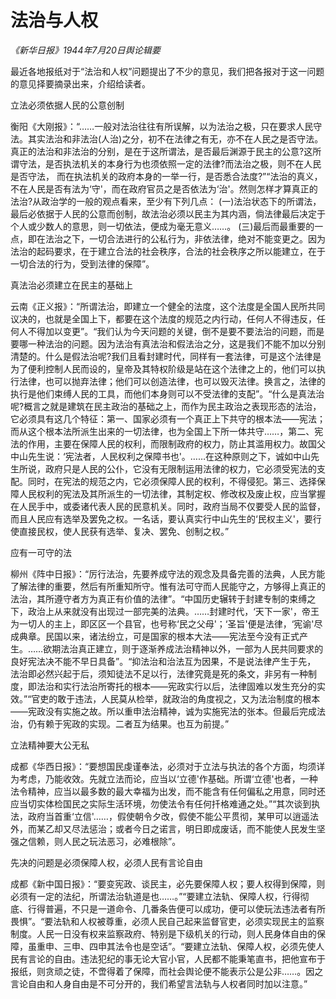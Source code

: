# 法治与人权

_《新华日报》1944年7月20日舆论辑要_

最近各地报纸对于“法治和人权”问题提出了不少的意见，我们把各报对于这一问题的意见择要摘录出来，介绍给读者。

立法必须依据人民的公意创制

衡阳《大刚报》：“……一般对法治往往有所误解，以为法治之极，只在要求人民守法。其实法治和非法治(人治)之分，初不在法律之有无，亦不在人民之是否守法。真正的法治和非法治的分别，是在于这所谓法，是否最后渊源于民主的公意?这所谓守法，是否执法机关的本身行为也须依照一定的法律?而法治之极，则不在人民是否守法， 而在执法机关的政府本身的一举一行，是否悉合法度?”“法治的真义，不在人民是否有法为‘守'，而在政府官员之是否依法为‘治'。然则怎样才算真正的法治?从政治学的一般的观点看来，至少有下列几点： (一)法治状态下的所谓法，最后必依据于人民的公意而创制，故法治必须以民主为其内涵，倘法律最后决定于个人或少数人的意思，则一切依法，便成为毫无意义……。 (三)最后而最重要的一点，即在法治之下，一切合法进行的公私行为，非依法律，绝对不能变更之。因为法治的起码要求，在于建立合法的社会秩序，合法的社会秩序之所以能建立，在于一切合法的行为，受到法律的保障”。

真法治必须建立在民主的基础上

云南《正义报》：“所谓法治，即建立一个健全的法度，这个法度是全国人民所共同议决的，也就是全国上下，都要在这个法度的规范之内行动，任何人不得违反，任何人不得加以变更”。“我们认为今天问题的关键，倒不是要不要法治的问题，而是要哪一种法治的问题。因为法治有真法治和假法治之分，这是我们不能不加以分别清楚的。什么是假法治呢?我们且看封建时代，同样有一套法律，可是这个法律是为了便利控制人民而设的，皇帝及其特权阶级是站在这个法律之上的，他们可以执行法律，也可以抛弃法律；他们可以创造法律，也可以毁灭法律。换言之，法律的执行是他们束缚人民的工具，而他们本身则可以不受法律的支配”。“什么是真法治呢?概言之就是建筑在民主政治的基础之上，而作为民主政治之表现形态的法治，它必须具有这几个特征：第一、国家必须有一个真正上下共守的根本法——宪法；而从这个根本法所派生出来的一切法律，也为全国上下所一体共守……，第二、宪法的作用，主要在保障人民的权利，而限制政府的权力，防止其滥用权力。故国父中山先生说：‘宪法者，人民权利之保障书也'。……在这种原则之下，诚如中山先生所说，政府只是人民的公仆，它没有无限制运用法律的权力，它必须受宪法的支配。同时，在宪法的规范之内，它必须保障人民的权利，不得侵犯。第三、选择保障人民权利的宪法及其所派生的一切法律，其制定权、修改权及废止权，应当掌握在人民手中，或委诸代表人民的民意机关。同时，政府当局不仅要受人民的监督，而且人民应有选举及罢免之权。一名话，要认真实行中山先生的‘民权主义'，要行使直接民权，使人民获有选举、复决、罢免、创制之权。”

应有一可守的法

柳州《阵中日报》：“厉行法治，先要养成守法的观念及具备完善的法典，人民方能了解法律的重要，然后有所重知所守。惟有法可守而人民能守之，方够得上真正的法治，其所遵守者方为真正有价值的法律”。“中国历史辗转于封建专制的束缚之下，政治上从来就没有出现过一部完美的法典。……封建时代，‘天下一家'，帝王为一切人的主上，即区区一个县官，也号称‘民之父母'；‘圣旨'便是法律，‘宪谕'尽成典章。民国以来，诸法纷立，可是国家的根本大法——宪法至今没有正式产生。……欲期法治真正建立，则于逐渐养成法治精神以外，一部为人民共同要求的良好宪法决不能不早日具备”。“抑法治和治法互为因果，不是说法律产生于先， 法治即必然兴起于后，须知徒法不足以行，法律究竟是死的条文，非另有一种制度，即法治和实行法治所寄托的根本——宪政实行以后，法律固难以发生充分的实效。”“官吏的敢于违法，人民莫从检举，就政治的角度视之，又为法治制度的根本——宪政没有实施之故。所以重申法治精神，诚为实施宪法的张本。但最后完成法治，仍有赖于宪政的实现。二者互为结果。也互为前提。”

立法精神要大公无私

成都《华西日报》：“要想国民虔谨奉法，必须对于立法与执法的各个方面，均须详为考虑，乃能收效。先就立法而论，应当以‘立德'作基础。所谓‘立德'也者，一种法令精神，应当以最多数的最大幸福为出发，而不能含有任何偏私之用意，同时还应当切实体检国民之实际生活环境，勿使法令有任何扦格难通之处。”“其次谈到执法，政府当首重‘立信'……，假使朝令夕改，假使不能公平贯彻，某甲可以逍遥法外，而某乙却又尽法惩治；或者今日之诺言，明日即成废话，而不能使人民发生坚强之信赖，则人民之玩法恶习，必难根除”。

先决的问题是必须保障人权，必须人民有言论自由

成都《新中国日报》：“要变宪政、谈民主，必先要保障人权；要人权得到保障，则必须有一定的法纪，所谓法治轨道是也……。”“要建立法轨、保障人权，行得彻底、行得普遍，不只是一道命令、几番条告便可以成功，便可以使玩法违法者有所畏惧”。“要法轨和人权被尊重，必须人民自己起来监督官吏，必须实现民主的监察制度。人民一日没有权来监察政府、特别是下级机关的行动，则人民身体自由的保障，虽重申、三申、四申其法令也是空话”。“要建立法轨、保障人权，必须先使人民有言论的自由。违法犯纪的事无论大官小官，人民都不能秉笔直书，把他宣布于报纸，则贪顽之徒，不啻得着了保障，而社会舆论便不能表示公是公非……。因之言论自由和人身自由是不可分开的，我们希望言法轨与人权者同时加以注意。”
